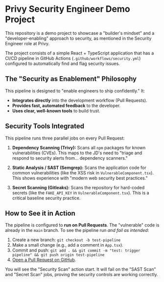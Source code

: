 # Privy Security Engineer Demo Project

This repository is a demo project to showcase a "builder's mindset" and a "developer-enabling" approach to security, as mentioned in the Security Engineer role at Privy.

The project consists of a simple React + TypeScript application that has a CI/CD pipeline in GitHub Actions (`.github/workflows/security.yml`) configured to automatically find and flag security issues.

## The "Security as Enablement" Philosophy

This pipeline is designed to "enable engineers to ship confidently." It:
* **Integrates directly** into the development workflow (Pull Requests).
* **Provides fast, automated feedback** to the developer.
* **Uses clear, well-known tools** to build trust.

## Security Tools Integrated

This pipeline runs three parallel jobs on every Pull Request:

1.  **Dependency Scanning (Trivy):** Scans all `npm` packages for known vulnerabilities (CVEs). This maps to the JD's need to "triage and respond to security alerts from... dependency scanners."

2.  **Static Analysis / SAST (Semgrep):** Scans the application code for common vulnerabilities (like the XSS risk in `VulnerableComponent.tsx`). This shows experience with "modern web security best practices."

3.  **Secret Scanning (Gitleaks):** Scans the repository for hard-coded secrets (like the `FAKE_API_KEY` in `VulnerableComponent.tsx`). This is a critical baseline security practice.

## How to See it in Action

The pipeline is configured to **run on Pull Requests**. The "vulnerable" code is already in the `main` branch. To see the pipeline run *and fail as intended*:

1.  Create a new branch: `git checkout -b test-pipeline`
2.  Make a small change (e.g., add a comment in `App.tsx`).
3.  Commit and push: `git add . && git commit -m "test: trigger pipeline" && git push origin test-pipeline`
4.  [Open a Pull Request on GitHub](https://github.com/YOUR_USERNAME/privy-security-demo/pull/new/test-pipeline).

You will see the "Security Scan" action start. It will fail on the "SAST Scan" and "Secret Scan" jobs, proving the security controls are working correctly.